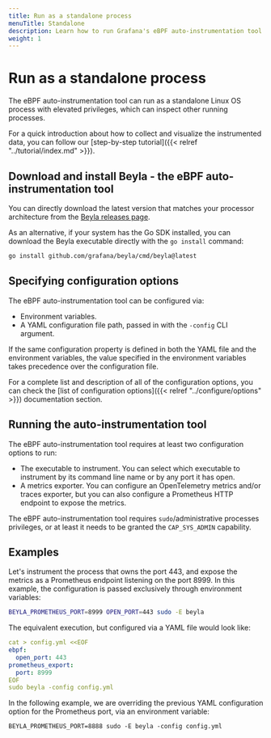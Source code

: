 ```yaml
---
title: Run as a standalone process
menuTitle: Standalone
description: Learn how to run Grafana's eBPF auto-instrumentation tool as a standalone Linux process.
weight: 1
---
```


# Run as a standalone process

The eBPF auto-instrumentation tool can run as a standalone Linux OS process with
elevated privileges, which can inspect other running processes.

For a quick introduction about how to collect and visualize the instrumented
data, you can follow our [step-by-step tutorial]({{< relref "../tutorial/index.md" >}}).

## Download and install Beyla - the eBPF auto-instrumentation tool

You can directly download the latest version that matches your processor architecture
from the [Beyla releases page](https://github.com/grafana/beyla/releases).

As an alternative, if your system has the Go SDK installed, you can download the
Beyla executable directly with the `go install` command:

```sh
go install github.com/grafana/beyla/cmd/beyla@latest
```

## Specifying configuration options

The eBPF auto-instrumentation tool can be configured via:

* Environment variables.
* A YAML configuration file path, passed in with the `-config` CLI argument.

If the same configuration property is defined in both the YAML file and the environment
variables, the value specified in the environment variables takes precedence over the
configuration file.

For a complete list and description of all of the configuration options, you can check the
[list of configuration options]({{< relref "../configure/options" >}}) documentation section.

## Running the auto-instrumentation tool

The eBPF auto-instrumentation tool requires at least two configuration options to run:

* The executable to instrument. You can select which executable to instrument by its
  command line name or by any port it has open.
* A metrics exporter. You can configure an OpenTelemetry metrics and/or traces exporter, but
  you can also configure a Prometheus HTTP endpoint to expose the metrics.

The eBPF auto-instrumentation tool requires `sudo`/administrative processes privileges, or at
least it needs to be granted the `CAP_SYS_ADMIN` capability.

## Examples

Let's instrument the process that owns the port 443, and expose the metrics as a
Prometheus endpoint listening on the port 8999. In this example, the configuration is passed
exclusively through environment variables:

```sh
BEYLA_PROMETHEUS_PORT=8999 OPEN_PORT=443 sudo -E beyla
```

The equivalent execution, but configured via a YAML file would look like:

```yaml
cat > config.yml <<EOF
ebpf:
  open_port: 443
prometheus_export:
  port: 8999
EOF
sudo beyla -config config.yml
```

In the following example, we are overriding the previous YAML configuration option
for the Prometheus port, via an environment variable:

```
BEYLA_PROMETHEUS_PORT=8888 sudo -E beyla -config config.yml
```
